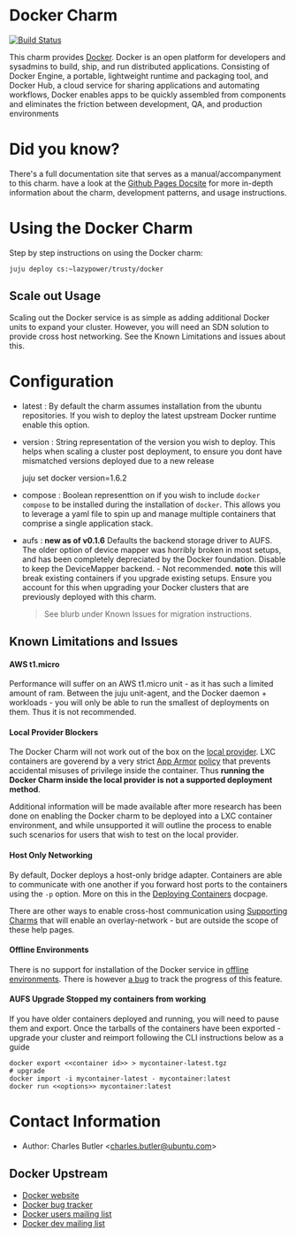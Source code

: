 # Docker Charm

[![Build Status](http://drone.dasroot.net/api/badge/github.com/chuckbutler/docker-charm/status.svg?branch=master)](http://drone.dasroot.net/github.com/chuckbutler/docker-charm)


This charm provides [Docker](http://docker.io). Docker is an open platform for
developers and sysadmins to build, ship, and run distributed applications.
Consisting of Docker Engine, a portable, lightweight runtime and packaging tool,
and Docker Hub, a cloud service for sharing applications and automating
workflows, Docker enables apps to be quickly assembled from components and
eliminates the friction between development, QA, and production environments


# Did you know?

There's a full documentation site that serves as a manual/accompanyment to this charm.
have a look at the [Github Pages Docsite](http://chuckbutler.github.com/docker-charm)
for more in-depth information about the charm, development patterns, and usage
instructions.

# Using the Docker Charm

Step by step instructions on using the Docker charm:

    juju deploy cs:~lazypower/trusty/docker

## Scale out Usage

Scaling out the Docker service is as simple as adding additional Docker units
to expand your cluster. However, you will need an SDN solution to provide cross
host networking. See the Known Limitations and issues about this.

# Configuration

- latest : By default the charm assumes installation from the ubuntu
repositories. If you wish to deploy the latest upstream Docker runtime enable
this option.

- version : String representation of the version you wish to deploy. This helps
    when scaling a cluster post deployment, to ensure you dont have mismatched
    versions deployed due to a new release

    juju set docker version=1.6.2

- compose : Boolean representtion on if you wish to include `docker compose`
    to be installed during the installation of `docker`. This allows you to
    leverage a yaml file to spin up and manage multiple containers that
    comprise a single application stack.

- aufs : **new as of v0.1.6** Defaults the backend storage driver to AUFS. The
    older option of device mapper was horribly broken in most setups, and has
    been completely depreciated by the Docker foundation. Disable to keep the
    DeviceMapper backend. - Not recommended. **note** this will break existing
    containers if you upgrade existing setups. Ensure you account for this when
    upgrading your Docker clusters that are previously deployed with this charm.

    > See blurb under Known Issues for migration instructions.

## Known Limitations and Issues


#### AWS t1.micro

Performance will suffer on an AWS t1.micro unit - as it has such a limited amount of ram. Between
the juju unit-agent, and the Docker daemon + workloads - you will only be able to run the smallest
of deployments on them. Thus it is not recommended.

#### Local Provider Blockers

 The Docker Charm will not work out of the box on the
 [local provider](https://jujucharms.com/docs/config-local). LXC containers are goverend by a
 very strict [App Armor](https://wiki.ubuntu.com/AppArmor)
 [policy](https://help.ubuntu.com/lts/serverguide/lxc.html#lxc-apparmor) that prevents accidental
 misuses of privilege inside the container. Thus **running the Docker Charm inside the local provider
 is not a supported deployment method**.

 Additional information will be made available after more research has been done on enabling the
 Docker charm to be deployed into a LXC container environment, and while unsupported it will
 outline the process to enable such scenarios for users that wish to test on the local provider.

#### Host Only Networking

 By default, Docker deploys a host-only bridge adapter. Containers are able to communicate with one
 another if you forward host ports to the containers using the `-p` option. More on this in the
[Deploying Containers]({{site.url}}/user/deploying-containers.html) docpage.

 There are other ways to enable cross-host communication using
 [Supporting Charms](http://github.com/chuckbutler/flannel-docker-charm) that will enable an
 overlay-network - but are outside the scope of these help pages.

#### Offline Environments

There is no support for installation of the Docker service in
[offline environments](https://jujucharms.com/docs/howto-offline-charms).
There is however [a bug](https://github.com/chuckbutler/docker-charm/issues/13) to track the
progress of this feature.

#### AUFS Upgrade Stopped my containers from working

If you have older containers deployed and running, you will need to pause them
and export. Once the tarballs of the containers have been exported - upgrade
your cluster and reimport following the CLI instructions below as a guide

    docker export <<container id>> > mycontainer-latest.tgz
    # upgrade
    docker import -i mycontainer-latest - mycontainer:latest
    docker run <<options>> mycontainer:latest


# Contact Information

- Author: Charles Butler &lt;[charles.butler@ubuntu.com](mailto:charles.butler@ubuntu.com)&gt;

## Docker Upstream

- [Docker website](http://docker.io)
- [Docker bug tracker](http://github.com/docker/docker/issues)
- [Docker users mailing list](https://groups.google.com/forum/?fromgroups#!forum/docker-users)
- [Docker dev mailing list](https://groups.google.com/forum/?fromgroups#!forum/docker-dev)
